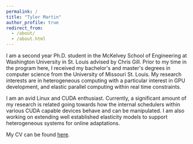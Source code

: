 ```yaml
---
permalink: /
title: "Tyler Martin"
author_profile: true
redirect_from: 
  - /about/
  - /about.html
---
```


I am a second year Ph.D. student in the McKelvey School of Engineering at Washington University in St. Louis advised by Chris Gill. Prior to my time in the program here, I received my bachelor's and master's degrees in computer science from the University of Missouri St. Louis. My research interests are in heterogeneous computing with a particular interest in GPU development, and elastic parallel computing within real time constraints.

I am an avid Linux and CUDA enthusiast. Currently, a significant amount of my research is related going towards how the internal schedulers within various CUDA capable devices behave and can be manipulated. I am also working on extending well established elasticity models to support heterogeneous systems for online adaptations.


My CV can be found [here](https://tyler-s-m.github.io/files/CV.pdf "CV").

